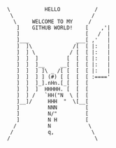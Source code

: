                 \           HELLO           /
                 \                         /
                  \     WELCOME TO MY     /
                   ]    GITHUB WORLD!    [    ,'|
                   ]                     [   /  |
                   ]___               ___[ ,'   |
                   ]  ]\             /[  [ |:   |
                   ]  ] \           / [  [ |:   |
                   ]  ]  ]         [  [  [ |:   |
                   ]  ]  ]__     __[  [  [ |:   |
                   ]  ]  ] ]\ _ /[ [  [  [ |:   |
                   ]  ]  ] ] (#) [ [  [  [ :===='
                   ]  ]  ]_].nHn.[_[  [  [
                   ]  ]  ]  HHHHH. [  [  [
                   ]  ] /   `HH("N  \ [  [
                   ]__]/     HHH  "  \[__[
                   ]         NNN         [
                   ]         N/"         [
                   ]         N H         [
                  /          N            \
                 /           q,            \
                /                           \
